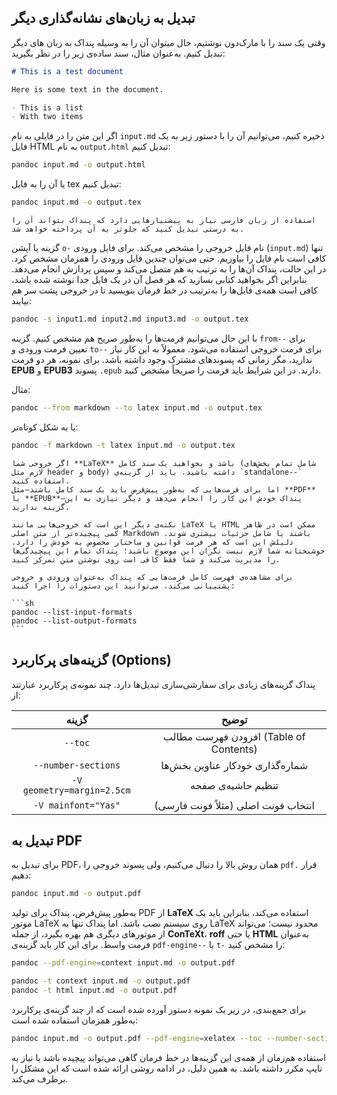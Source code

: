 ## تبدیل به زبان‌های نشانه‌گذاری دیگر

وقتی یک سند را با مارک‌دون نوشتیم، حال میتوان آن را به وسیله پنداک به زبان های دیگر تبدیل کنیم. به‌عنوان مثال، سند ساده‌ی زیر را در نظر بگیرید:

```md
# This is a test document

Here is some text in the document.

- This is a list
- With two items
```

اگر این متن را در فایلی به نام `input.md` ذخیره کنیم، می‌توانیم آن را با دستور زیر به یک فایل HTML به نام `output.html` تبدیل کنیم:

```sh
pandoc input.md -o output.html
```

یا آن را به فایل tex تبدیل کنیم:

```sh
pandoc input.md -o output.tex
```

```admonish warning title="نکته"
استفاده از زبان فارسی نیاز به پیشنیازهایی دارد که پنداک بتواند آن را به درستی تبدیل کنید که جلوتر به آن پرداخته خواهد شد.
```

گزینه یا آپشن `o-` نام فایل خروجی را مشخص می‌کند. برای فایل ورودی (`input.md`) تنها کافی است نام فایل را بیاوریم. حتی می‌توان چندین فایل ورودی را همزمان مشخص کرد. در این حالت، پنداک آن‌ها را به ترتیب به هم متصل می‌کند و سپس پردازش انجام می‌دهد. بنابراین اگر بخواهید کتابی بسازید که هر فصل آن در یک فایل جدا نوشته شده باشد، کافی است همه‌ی فایل‌ها را به‌ترتیب در خط فرمان بنویسید تا در خروجی پشت سر هم بیایند:

```sh
pandoc -s input1.md input2.md input3.md -o output.tex
```

با این حال می‌توانیم فرمت‌ها را به‌طور صریح هم مشخص کنیم. گزینه `from--` برای تعیین فرمت ورودی و `to--` برای فرمت خروجی استفاده می‌شود. معمولاً به این کار نیاز ندارید، مگر زمانی که پسوندهای مشترک وجود داشته باشد. برای نمونه، هر دو فرمت **EPUB** و **EPUB3** پسوند `.epub` دارند. در این شرایط باید فرمت را صریحاً مشخص کنید.

مثال:

```sh
pandoc --from markdown --to latex input.md -o output.tex
```

یا به شکل کوتاه‌تر:

```sh
pandoc -f markdown -t latex input.md -o output.tex
```

````admonish tip title="نکته کاربردی"
اگر خروجی شما **LaTeX** باشد و بخواهید یک سند کامل (شامل تمام بخش‌های لازم مثل header و body) داشته باشید، باید از گزینه‌ی `standalone--` استفاده کنید.
اما برای فرمت‌هایی که به‌طور پیش‌فرض باید یک سند کامل باشند—مثل **PDF** یا **EPUB**—پنداک خودش این کار را انجام می‌دهد و دیگر نیازی به این گزینه ندارید.

نکته‌ی دیگر این است که خروجی‌هایی مانند LaTeX یا HTML ممکن است در ظاهر کمی پیچیده‌تر از متن اصلی Markdown باشند یا شامل جزئیات بیشتری شوند. دلیلش این است که هر فرمت قوانین و ساختار مخصوص به خودش را دارد. خوشبختانه شما لازم نیست نگران این موضوع باشید؛ پنداک تمام این پیچیدگی‌ها را مدیریت می‌کند و شما فقط کافی است روی نوشتن متن تمرکز کنید.

برای مشاهده‌ی فهرست کامل فرمت‌هایی که پنداک به‌عنوان ورودی و خروجی پشتیبانی می‌کند، می‌توانید این دستورات را اجرا کنید:

```sh
pandoc --list-input-formats
pandoc --list-output-formats
```
````

## گزینه‌های پرکاربرد (Options)

پنداک گزینه‌های زیادی برای سفارشی‌سازی تبدیل‌ها دارد. چند نمونه‌ی پرکاربرد عبارتند از:

|                      گزینه                      |                 توضیح                  |
| :---------------------------------------------: | :------------------------------------: |
|          <div dir="ltr">`--toc`</div>           | افزودن فهرست مطالب (Table of Contents) |
|    <div dir="ltr">`--number-sections`</div>     |    شماره‌گذاری خودکار عناوین بخش‌ها    |
| <div dir="ltr">`-V geometry=margin=2.5cm`</div> |           تنظیم حاشیه‌ی صفحه           |
|    <div dir="ltr">`-V mainfont="Yas"`</div>     |  انتخاب فونت اصلی (مثلاً فونت فارسی)   |

## تبدیل به PDF

برای تبدیل به PDF، همان روش بالا را دنبال می‌کنیم، ولی پسوند خروجی را `pdf.` قرار دهیم:

```sh
pandoc input.md -o output.pdf
```

به‌طور پیش‌فرض، پنداک برای تولید PDF از **LaTeX** استفاده می‌کند، بنابراین باید یک موتور LaTeX روی سیستم نصب باشد. اما پنداک تنها به LaTeX محدود نیست؛ می‌تواند از موتورهای دیگری هم بهره بگیرد، از جمله **ConTeXt**، **roff** یا حتی **HTML** به‌عنوان فرمت واسط. برای این کار باید گزینه‌ی `pdf-engine--` یا `t-` را مشخص کنید:

```sh
pandoc --pdf-engine=context input.md -o output.pdf

pandoc -t context input.md -o output.pdf
pandoc -t html input.md -o output.pdf
```

برای جمع‌بندی، در زیر یک نمونه دستور آورده شده است که از چند گزینه‌ی پرکاربرد به‌طور همزمان استفاده شده است:

```sh
pandoc input.md -o output.pdf --pdf-engine=xelatex --toc --number-sections -V geometry=margin=2.5cm
```

استفاده هم‌زمان از همه‌ی این گزینه‌ها در خط فرمان گاهی می‌تواند پیچیده باشد یا نیاز به تایپ مکرر داشته باشد. به همین دلیل، در ادامه روشی ارائه شده است که این مشکل را برطرف می‌کند.
